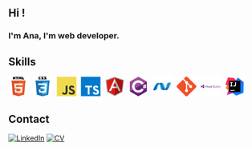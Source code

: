 ## Hi !

### I'm Ana, I'm web developer.

## Skills 
<div>
 <img src="https://github.com/devicons/devicon/blob/master/icons/html5/html5-original-wordmark.svg" title="html5" alt="html5" width="40" height="40"/>&nbsp;
 <img src="https://github.com/devicons/devicon/blob/master/icons/css3/css3-original-wordmark.svg" title="css3" alt="css3" width="40" height="40"/>&nbsp;
<img src="https://github.com/devicons/devicon/blob/master/icons/javascript/javascript-original.svg" title="javascript" alt="javascript" width="40" height="40"/>&nbsp;
 <img src="https://github.com/devicons/devicon/blob/master/icons/typescript/typescript-original.svg" title="typescript" alt="typescript" width="40" height="40"/>&nbsp;
  <img src="https://github.com/devicons/devicon/blob/master/icons/angularjs/angularjs-original.svg" title="angularjs" alt="angularjs" width="40" height="40"/>&nbsp;
  <img src="https://github.com/devicons/devicon/blob/master/icons/csharp/csharp-original.svg" title="csharp" alt="csharp" width="40" height="40"/>&nbsp;
  <img src="https://github.com/devicons/devicon/blob/master/icons/dot-net/dot-net-original.svg" title="dot-net" alt="dot-net" width="40" height="40"/>&nbsp;
  <img src="https://github.com/devicons/devicon/blob/master/icons/git/git-original.svg" title="git" alt="git" width="40" height="40"/>&nbsp;
  <img src="https://github.com/devicons/devicon/blob/master/icons/visualstudio/visualstudio-plain-wordmark.svg" title="visualstudio" alt="visualstudio" width="40" height="40"/>&nbsp;
  <img src="https://github.com/devicons/devicon/blob/master/icons/intellij/intellij-original.svg" title="intellij" alt="intellij" width="40" height="40"/>&nbsp;
</div>

## Contact
[![LinkedIn](https://img.shields.io/badge/linkedin-%230077B5.svg?style=for-the-badge&logo=linkedin&logoColor=white)](https://www.linkedin.com/in/ana%C3%AFs-t-286271239/)
[![CV](CV)](https://ppddev.fr/)
